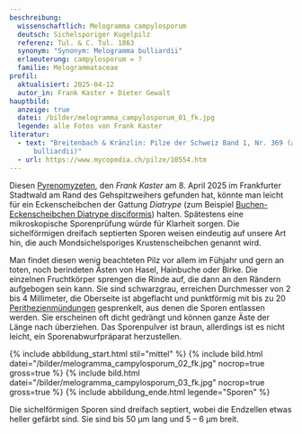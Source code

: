 ```yaml
---
beschreibung:
  wissenschaftlich: Melogramma campylosporum
  deutsch: Sichelsporiger Kugelpilz
  referenz: Tul. & C. Tul. 1863
  synonym: "Synonym: Melogramma bulliardii"
  erlaeuterung: campylosporum = ?
  familie: Melogrammataceae
profil:
  aktualisiert: 2025-04-12
  autor_in: Frank Kaster + Dieter Gewalt
hauptbild:
  anzeige: true
  datei: /bilder/melogramma_campylosporum_01_fk.jpg
  legende: alle Fotos von Frank Kaster
literatur:
  - text: "Breitenbach & Kränzlin: Pilze der Schweiz Band 1, Nr. 369 (als Melogramma
      bulliardii)"
  - url: https://www.mycopedia.ch/pilze/10554.htm
---
```

Diesen [Pyrenomyzeten](Pyrenomyzeten "Glossar"), den *Frank Kaster* am 8. April 2025 im Frankfurter Stadtwald am Rand des Gehspitzweihers gefunden hat, könnte man leicht für ein Eckenscheibchen der Gattung *Diatrype* (zum Beispiel [Buchen-Eckenscheibchen Diatrype disciformis](/pilze/diatrype-disciformis-buchen-eckenscheibchen)) halten. Spätestens eine mikroskopische Sporenprüfung würde für Klarheit sorgen. Die sichelförmigen dreifach septierten Sporen weisen eindeutig auf unsere Art hin, die auch Mondsichelsporiges Krustenscheibchen genannt wird. 

Man findet diesen wenig beachteten Pilz vor allem im Fühjahr und gern an toten, noch berindeten Ästen von Hasel, Hainbuche oder Birke. Die einzelnen Fruchtkörper sprengen die Rinde auf, die dann an den Rändern aufgebogen sein kann. Sie sind schwarzgrau, erreichen Durchmesser von 2 bis 4 Millimeter, die Oberseite ist abgeflacht und punktförmig mit bis zu 20 [Perithezienmündungen](Perithezien "Glossar") gesprenkelt, aus denen die Sporen entlassen werden. Sie erscheinen oft dicht gedrängt und können ganze Äste der Länge nach überziehen. Das Sporenpulver ist braun, allerdings ist es nicht leicht, ein Sporenabwurfpräparat herzustellen.

{% include abbildung_start.html stil="mittel" %}
{% include bild.html datei="/bilder/melogramma_campylosporum_02_fk.jpg" nocrop=true gross=true %}
{% include bild.html datei="/bilder/melogramma_campylosporum_03_fk.jpg" nocrop=true gross=true %}
{% include abbildung_ende.html legende="Sporen" %}

Die sichelförmigen Sporen sind dreifach septiert, wobei die Endzellen etwas heller gefärbt sind. Sie sind bis 50 µm lang und 5 – 6 µm breit.